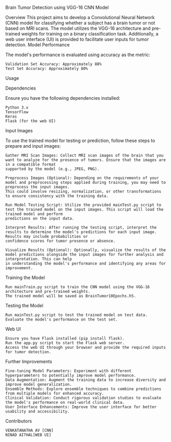 Brain Tumor Detection using VGG-16 CNN Model

Overview
This project aims to develop a Convolutional Neural Network (CNN) model for classifying whether a subject has a brain tumor or not based on MRI scans. The model utilizes the VGG-16 architecture and pre-trained weights for training on a binary classification task. Additionally, a web user interface (UI) is provided to facilitate user inputs for tumor detection.
Model Performance

The model's performance is evaluated using accuracy as the metric:

    Validation Set Accuracy: Approximately 88%
    Test Set Accuracy: Approximately 80%

Usage

Dependencies

Ensure you have the following dependencies installed:

    Python 3.x
    TensorFlow
    Keras
    Flask (for the web UI)
Input Images

To use the trained model for testing or prediction, follow these steps to prepare and input images:

    Gather MRI Scan Images: Collect MRI scan images of the brain that you want to analyze for the presence of tumors. Ensure that the images are in a compatible format 
    supported by the model (e.g., JPEG, PNG).

    Preprocess Images (Optional): Depending on the requirements of your model and preprocessing steps applied during training, you may need to preprocess the input images. 
    This could involve resizing, normalization, or other transformations to ensure consistency with the training data.

    Run Model Testing Script: Utilize the provided mainTest.py script to test the trained model on the input images. This script will load the trained model and perform     
    predictions on the input data.

    Interpret Results: After running the testing script, interpret the results to determine the model's predictions for each input image. Results may include probabilities or 
    confidence scores for tumor presence or absence.

    Visualize Results (Optional): Optionally, visualize the results of the model predictions alongside the input images for further analysis and interpretation. This can help 
    in understanding the model's performance and identifying any areas for improvement.

Training the Model

    Run mainTrain.py script to train the CNN model using the VGG-16 architecture and pre-trained weights.
    The trained model will be saved as BrainTumor10Epochs.h5.

Testing the Model

    Run mainTest.py script to test the trained model on test data.
    Evaluate the model's performance on the test set.

Web UI

    Ensure you have Flask installed (pip install flask).
    Run the app.py script to start the Flask web server.
    Access the web UI through your browser and provide the required inputs for tumor detection.

Further Improvements

    Fine-tuning Model Parameters: Experiment with different hyperparameters to potentially improve model performance.
    Data Augmentation: Augment the training data to increase diversity and improve model generalization.
    Ensemble Methods: Explore ensemble techniques to combine predictions from multiple models for enhanced accuracy.
    Clinical Validation: Conduct rigorous validation studies to evaluate the model's performance on real-world clinical data.
    User Interface Enhancements: Improve the user interface for better usability and accessibility.

Contributors

    VENKATANATHA AV [CNN]
    NINAD AITHAL[WEB UI]
    

